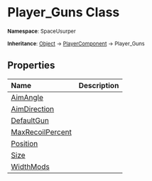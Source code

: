 # Player_Guns Class

<small>**Namespace**: SpaceUsurper</small>

<small>**Inheritance**: [Object](https://docs.microsoft.com/en-us/dotnet/api/system.object?view=netframework-4.5) → [PlayerComponent](PlayerComponent.md) → Player_Guns</small>

## Properties

<div markdown="1" class="member-table">

| Name | Description |
| :--- | ----------- |
| [AimAngle](Player_Guns/AimAngle.md) |  | 
| [AimDirection](Player_Guns/AimDirection.md) |  | 
| [DefaultGun](Player_Guns/DefaultGun.md) |  | 
| [MaxRecoilPercent](Player_Guns/MaxRecoilPercent.md) |  | 
| [Position](Player_Guns/Position.md) |  | 
| [Size](Player_Guns/Size.md) |  | 
| [WidthMods](Player_Guns/WidthMods.md) |  | 

</div>

